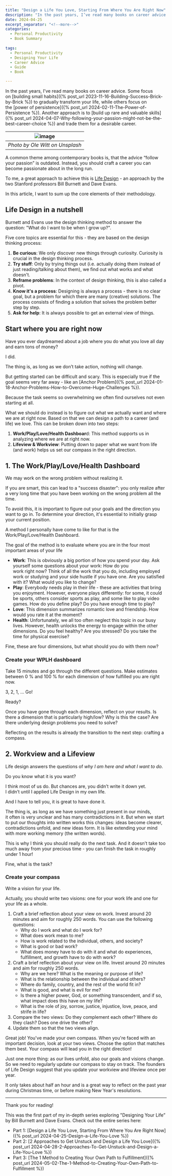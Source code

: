 ```yaml
---
title: "Design a Life You Love, Starting From Where You Are Right Now"
description: "In the past years, I’ve read many books on career advice. Some focus on building small habits to gradually transform your life, while others focus on the power of persistence. Another approach is to build up rare and valuable skills and trade them for a desirable career. A common theme among contemporary books is, that the advice “follow your passion” is outdated. Instead, you should craft a career you can become passionate about in the long run. To me, a great approach to achieve this is Life Design - an approach by the two Stanford professors Bill Burnett and Dave Evans. In this article, I want to sum up the core elements of their methodology."
date: 2024-04-25
excerpt_separator: "<!--more-->"
categories:
  - Personal Productivity
  - Book Summary
  
tags:
  - Personal Productivity
  - Designing Your Life
  - Career Advice
  - Guide
  - Book

---
```

In the past years, I’ve read many books on career advice. Some focus on [building small habits]({% post_url 2023-11-16-Building-Success-Brick-by-Brick %}) to gradually transform your life, while others focus on the [power of persistence]({% post_url 2024-02-11-The-Power-of-Persistence %}). Another approach is to [build up rare and valuable skills]({% post_url 2024-04-07-Why-following-your-passion-might-not-be-the-best-career-choice %}) and trade them for a desirable career.

| ![image](/assets/images/ole-witt-adventure-begin-unsplash.jpg) |
|:--:|
| *Photo by Ole Witt on Unsplash* |

A common theme among contemporary books is, that the advice “follow your passion” is outdated. Instead, you should craft a career you can become passionate about in the long run.

To me, a great approach to achieve this is [Life Design](https://designingyour.life/) - an approach by the two Stanford professors Bill Burnett and Dave Evans.

In this article, I want to sum up the core elements of their methodology.

## Life Design in a nutshell

Burnett and Evans use the design thinking method to answer the question: "What do I want to be when I grow up?".

Five core topics are essential for this - they are based on the design thinking process:

1. **Be curious**: We only discover new things through curiosity. Curiosity is crucial in the design thinking process.
2. **Try stuff**: Only by trying things out (i.e. actually doing them instead of just reading/talking about them), we find out what works and what doesn't.
3. **Reframe problems**: In the context of design thinking, this is also called a pivot.
4. **Know it's a process**: Designing is always a process - there is no clear goal, but a problem for which there are many (creative) solutions. The process consists of finding a solution that solves the problem better step by step.
5. **Ask for help**: It is always possible to get an external view of things.

## Start where you are right now

Have you ever daydreamed about a job where you do what you love all day and earn tons of money?

I did.

The thing is, as long as we don’t take action, nothing will change.

But getting started can be difficult and scary. This is especially true if the goal seems very far away - like an [Anchor Problem]({% post_url 2024-01-18-Anchor-Problems-How-to-Overcome-Huge-Challenges %}).

Because the task seems so overwhelming we often find ourselves not even starting at all.

What we should do instead is to figure out what we actually want and where we are at right now. Based on that we can design a path to a career (and life) we love. This can be broken down into two steps:

1. **Work/Play/Love/Health Dashboar**d: This method supports us in analyzing where we are at right now.
2. **Lifeview & Workview**: Putting down to paper what we want from life (and work) helps us set our compass in the right direction.

## 1. The Work/Play/Love/Health Dashboard

We may work on the wrong problem without realizing it.

If you are smart, this can lead to a "success disaster": you only realize after a very long time that you have been working on the wrong problem all the time.

To avoid this, it is important to figure out your goals and the direction you want to go in. To determine your direction, it's essential to initially grasp your current position.

A method I personally have come to like for that is the Work/Play/Love/Health Dashboard.

The goal of the method is to evaluate where you are in the four most important areas of your life

- **Work**: This is obviously a big portion of how you spend your day. Ask yourself some questions about your work: How do you work right now? Think of all the work that you do, including employed work or studying and your side hustle if you have one. Are you satisfied with it? What would you like to change?
- **Play**: Everybody needs play in their life - these are activities that bring you enjoyment. However, everyone plays differently: for some, it could be sports, others consider sports as play, and some like to play video games. How do you define play? Do you have enough time to play?
- **Love**: This dimension summarizes romantic love and friendship. How would you rate it at the moment?
- **Health**: Unfortunately, we all too often neglect this topic in our busy lives. However, health unlocks the energy to engage within the other dimensions. Do you feel healthy? Are you stressed? Do you take the time for physical exercise?

Fine, these are four dimensions, but what should you do with them now?

### Create your WPLH dashboard

Take 15 minutes and go through the different questions. Make estimates between 0 % and 100 % for each dimension of how fulfilled you are right now.

3, 2, 1, … Go!

Ready?

Once you have gone through each dimension, reflect on your results. Is there a dimension that is particularly high/low? Why is this the case? Are there underlying design problems you need to solve?

Reflecting on the results is already the transition to the next step: crafting a compass.

## 2. Workview and a Lifeview

Life design answers the questions of *why I am here and what I want to do*.

Do you know what it is you want?

I think most of us do. But chances are, you didn’t write it down yet. I didn’t until I applied Life Design in my own life.

And I have to tell you, it is great to have done it.

The thing is, as long as we have something just present in our minds, it often is very unclear and has many contradictions in it. But when we start to put our thoughts into written works this changes: ideas become clearer, contradictions unfold, and new ideas form. It is like extending your mind with more working memory (the written words).

This is why I think you should really do the next task. And it doesn’t take too much away from your precious time - you can finish the task in roughly under 1 hour!

Fine, what is the task?

### Create your compass

Write a vision for your life.

Actually, you should write two visions: one for your work life and one for your life as a whole.

1. Craft a brief reflection about your view on work. Invest around 20 minutes and aim for roughly 250 words. You can use the following questions:
    - Why do I work and what do I work for?
    - What does work mean to me?
    - How is work related to the individual, others, and society?
    - What is good or bad work?
    - What does money have to do with it and what do experiences, fulfillment, and growth have to do with work?
2. Craft a brief reflection about your view on life. Invest around 20 minutes and aim for roughly 250 words.
    - Why are we here? What is the meaning or purpose of life?
    - What is the relationship between the individual and others?
    - Where do family, country, and the rest of the world fit in?
    - What is good, and what is evil for me?
    - Is there a higher power, God, or something transcendent, and if so, what impact does this have on my life?
    - What is the role of joy, sorrow, justice, injustice, love, peace, and strife in life?
3. Compare the two views: Do they complement each other? Where do they clash? Does one drive the other?
4. Update them so that the two views align.

Great job! You've made your own compass. When you're faced with an important decision, look at your two views. Choose the option that matches them best. Your compass will lead you in the right direction!

Just one more thing: as our lives unfold, also our goals and visions change. So we need to regularly update our compass to stay on track. The founders of Life Design suggest that you update your workview and lifeview once per year.

It only takes about half an hour and is a great way to reflect on the past year during Christmas time, or before making New Year's resolutions.

---

Thank you for reading!

This was the first part of my in-depth series exploring "Designing Your Life” by Bill Burnett and Dave Evans. Check out the entire series here:

- Part 1: [Design a Life You Love, Starting From Where You Are Right Now]({% post_url 2024-04-25-Design-a-Life-You-Love %})
- Part 2: [2 Approaches to Get Unstuck and Design a Life You Love]({% post_url 2024-04-28-2-Approaches-To-Get-Unstuck-and-Design-a-Life-You-Love %})
- Part 3: [The 1 Method to Creating Your Own Path to Fulfillment]({% post_url 2024-05-02-The-1-Method-to-Creating-Your-Own-Path-to-Fulfillment %})